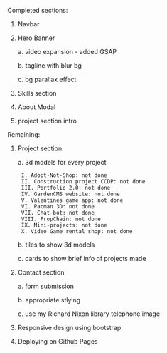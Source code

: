 Completed sections:
1. Navbar
2. Hero Banner

   a. video expansion - added GSAP

   b. tagline with blur bg

   c. bg parallax effect
5. Skills section
6. About Modal
7. project section intro


Remaining:
1. Project section

   a. 3d models for every project
   
        I. Adopt-Not-Shop: not done
        II. Construction project CCDP: not done
        III. Portfolio 2.0: not done
        IV. GardenCMS website: not done
        V. Valentines game app: not done
        VI. Pacman 3D: not done
        VII. Chat-bot: not done
        VIII. PropChain: not done
        IX. Mini-projects: not done
        X. Video Game rental shop: not done
   
   b. tiles to show 3d models
   
   c. cards to show brief info of projects made
   
3. Contact section

    a. form submission
   
    b. appropriate stlying

    c. use my Richard Nixon library telephone image

5. Responsive design using bootstrap

6. Deploying on Github Pages
